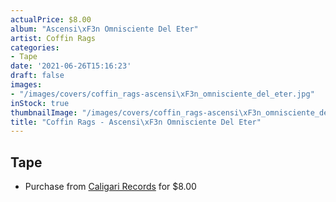 ```yaml
---
actualPrice: $8.00
album: "Ascensi\xF3n Omnisciente Del Eter"
artist: Coffin Rags
categories:
- Tape
date: '2021-06-26T15:16:23'
draft: false
images:
- "/images/covers/coffin_rags-ascensi\xF3n_omnisciente_del_eter.jpg"
inStock: true
thumbnailImage: "/images/covers/coffin_rags-ascensi\xF3n_omnisciente_del_eter-thumb.jpg"
title: "Coffin Rags - Ascensi\xF3n Omnisciente Del Eter"
---
```


## Tape
* Purchase from [Caligari Records](https://caligarirecords.storenvy.com/products/31674136-coffin-rags-ascension-omnisciente-del-eter) for $8.00

